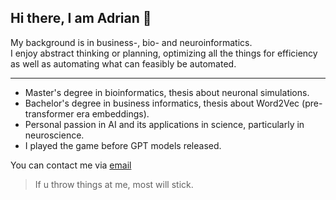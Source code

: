 ## Hi there, I am Adrian 👋

My background is in business-, bio- and neuroinformatics.  
I enjoy abstract thinking or planning, optimizing all the things for efficiency as well as automating what can feasibly be automated.  
___

- Master's degree in bioinformatics, thesis about neuronal simulations.
- Bachelor's degree in business informatics, thesis about Word2Vec (pre-transformer era embeddings).
- Personal passion in AI and its applications in science, particularly in neuroscience.
- I played the game before GPT models released.

You can contact me via [email](mailto:bioinfneuro@gmail.com)

>If u throw things at me, most will stick.
